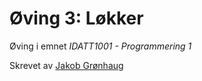 # Øving 3: Løkker

Øving i emnet *IDATT1001 - Programmering 1*

Skrevet av [Jakob Grønhaug](https://github.com/jakobkg)
